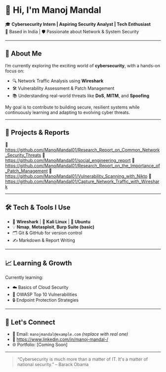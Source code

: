 # 👋 Hi, I'm Manoj Mandal

🎓 **Cybersecurity Intern | Aspiring Security Analyst | Tech Enthusiast**  
📍 Based in India | 🛡️ Passionate about Network & System Security

---

## 🧠 About Me

I’m currently exploring the exciting world of **cybersecurity**, with a hands-on focus on:

- 🔍 Network Traffic Analysis using **Wireshark**
- 🛠️ Vulnerability Assessment & Patch Management
- 📚 Understanding real-world threats like **DoS**, **MITM**, and **Spoofing**

My goal is to contribute to building secure, resilient systems while continuously learning and adapting to evolving cyber threats.

---

## 🚀 Projects & Reports

📄 https://github.com/ManojMandal01/Research_Report_on_Common_Network_Security_Threats
📄 https://github.com/ManojMandal01/social_engineering_report
📄 https://github.com/ManojMandal01/Research_Report_on_the_Importance_of_Patch_Management
📄 https://github.com/ManojMandal01/Vulnerability_Scanning_with_Nikto
📄 https://github.com/ManojMandal01/Capture_Network_Traffic_with_Wireshark



---

## 🛠️ Tech & Tools I Use

- 🔐 **Wireshark** | 🔧 **Kali Linux** | 🐧 **Ubuntu**
- 💡 **Nmap**, **Metasploit**, **Burp Suite (basic)**
- 🗂️ Git & GitHub for version control
- ✍️ Markdown & Report Writing

---

## 📈 Learning & Growth

Currently learning:

- ☁️ Basics of Cloud Security
- 📜 OWASP Top 10 Vulnerabilities
- 🔒 Endpoint Protection Strategies

---

## 🤝 Let's Connect

- 📧 Email: `manojmandal@example.com` *(replace with real one)*
- 💼 https://www.linkedin.com/in/manoj-mandal-/ 
- 🌐 Portfolio: [Coming Soon]

---

> “Cybersecurity is much more than a matter of IT. It's a matter of national security.” – Barack Obama
